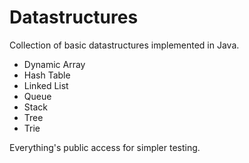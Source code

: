 # Datastructures

Collection of basic datastructures implemented in Java.

* Dynamic Array
* Hash Table
* Linked List
* Queue
* Stack
* Tree
* Trie

Everything's public access for simpler testing.
